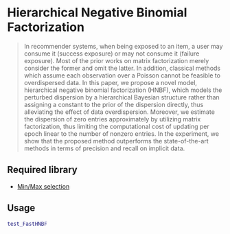 # Hierarchical Negative Binomial Factorization
>In recommender systems, when being exposed to an item, a user may consume it (success exposure) or may not consume it (failure exposure). Most of the prior works on matrix factorization merely consider the former and omit the latter. In addition, classical methods which assume each observation over a Poisson cannot be feasible to overdispersed data. In this paper, we propose a novel model, hierarchical negative binomial factorization (HNBF), which models the perturbed dispersion by a hierarchical Bayesian structure rather than assigning a constant to the prior of the dispersion directly, thus alleviating the effect of data overdispersion. Moreover, we estimate the dispersion of zero entries approximately by utilizing matrix factorization, thus limiting the computational cost of updating per epoch linear to the number of nonzero entries. In the experiment, we show that the proposed method outperforms the state-of-the-art methods in terms of precision and recall on implicit data.

## Required library
- <a href="https://www.mathworks.com/matlabcentral/fileexchange/23576-min-max-selection" target="_blank">Min/Max selection</a> 

## Usage
```matlab
test_FastHNBF
```
